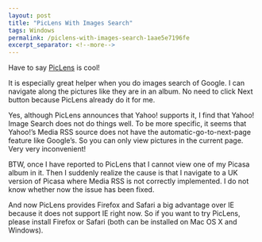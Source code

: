 ```yaml
---
layout: post
title: "PicLens With Images Search"
tags: Windows
permalink: /piclens-with-images-search-1aae5e7196fe
excerpt_separator: <!--more-->
---
```

Have to say [PicLens](http://www.piclens.com/) is cool!

It is especially great helper when you do images search of Google. I can navigate along the pictures like they are in an album. No need to click Next button because PicLens already do it for me.
<!--more-->

Yes, although PicLens announces that Yahoo! supports it, I find that Yahoo! Image Search does not do things well. To be more specific, it seems that Yahoo!’s Media RSS source does not have the automatic-go-to-next-page feature like Google’s. So you can only view pictures in the current page. Very very inconvenient!

BTW, once I have reported to PicLens that I cannot view one of my Picasa album in it. Then I suddenly realize the cause is that I navigate to a UK version of Picasa where Media RSS is not correctly implemented. I do not know whether now the issue has been fixed.

And now PicLens provides Firefox and Safari a big advantage over IE because it does not support IE right now. So if you want to try PicLens, please install Firefox or Safari (both can be installed on Mac OS X and Windows).
